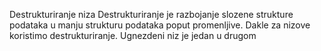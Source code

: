 Destrukturiranje niza
Destrukturiranje je razbojanje slozene strukture podataka u manju strukturu podataka poput promenljive. Dakle za nizove koristimo destrukturiranje.
Ugnezdeni niz je jedan u drugom